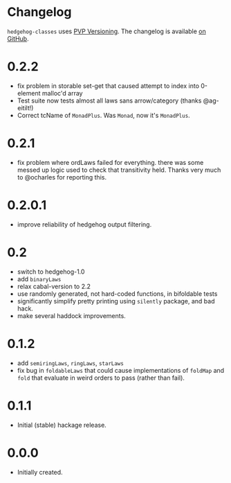 # Changelog

`hedgehog-classes` uses [PVP Versioning][1].
The changelog is available [on GitHub][2].

0.2.2
=====
* fix problem in storable set-get that caused attempt to index into
  0-element malloc'd array
* Test suite now tests almost all laws sans arrow/category (thanks @ag-eitilt!)
* Correct tcName of `MonadPlus`. Was `Monad`, now it's `MonadPlus`.

0.2.1
=====
* fix problem where ordLaws failed for everything. there was
  some messed up logic used to check that transitivity held.
  Thanks very much to @ocharles for reporting this.

0.2.0.1
=======
* improve reliability of hedgehog output filtering.

0.2
===
* switch to hedgehog-1.0
* add `binaryLaws`
* relax cabal-version to 2.2
* use randomly generated, not hard-coded functions, in bifoldable tests
* significantly simplify pretty printing using `silently` package, and
  bad hack.
* make several haddock improvements.

0.1.2
=====

* add `semiringLaws`, `ringLaws`, `starLaws`
* fix bug in `foldableLaws` that could cause implementations of
  `foldMap` and `fold` that evaluate in weird orders to pass (rather than fail).

0.1.1
=====

* Initial (stable) hackage release.

0.0.0
=====

* Initially created.

[1]: https://pvp.haskell.org
[2]: https://github.com/chessai/hedgehog-classes/releases
